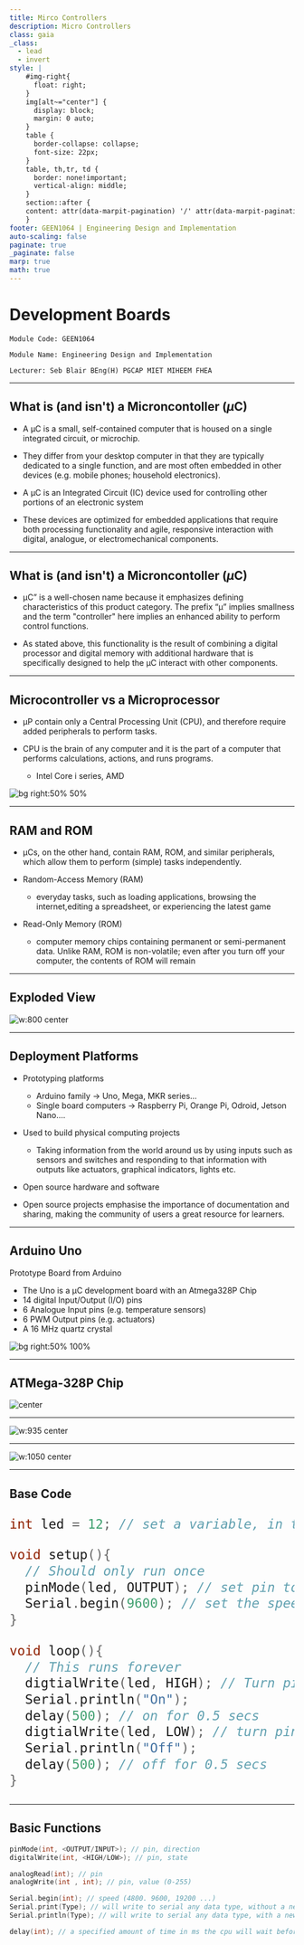 ```yaml
---
title: Mirco Controllers
description: Micro Controllers
class: gaia
_class:
  - lead
  - invert
style: |
    #img-right{
      float: right;
    }
    img[alt~="center"] {
      display: block;
      margin: 0 auto;
    }
    table {
      border-collapse: collapse;
      font-size: 22px;
    }
    table, th,tr, td {
      border: none!important;
      vertical-align: middle;
    }
    section::after {
    content: attr(data-marpit-pagination) '/' attr(data-marpit-pagination-total);
    }
footer: GEEN1064 | Engineering Design and Implementation
auto-scaling: false
paginate: true
_paginate: false
marp: true
math: true
---
```


# Development Boards 

    Module Code: GEEN1064

    Module Name: Engineering Design and Implementation

    Lecturer: Seb Blair BEng(H) PGCAP MIET MIHEEM FHEA

---

## What is (and isn't) a Microncontoller ($\mu$C)

- A µC is a small, self-contained computer that is housed on a
  single integrated circuit, or microchip.

- They differ from your desktop computer in that they are typically dedicated to a single function, and are most often embedded in other devices (e.g. mobile phones; household electronics).

- A µC is an Integrated Circuit (IC) device used for controlling other portions of an electronic system

- These devices are optimized for embedded applications that require both processing functionality and agile, responsive interaction with digital, analogue, or electromechanical components.

---

## What is (and isn't) a Microncontoller ($\mu$C)

- µC” is a well-chosen name because it emphasizes defining characteristics of this product category. The prefix “µ” implies smallness and the term "controller" here implies an enhanced ability to perform control functions.

-  As stated above, this functionality is the result of combining a digital processor and digital memory with additional hardware that is specifically designed to help the µC interact with other components.

---

## Microcontroller vs a Microprocessor

- µP contain only a Central Processing Unit (CPU), and therefore require added peripherals to perform tasks.

- CPU is the brain of any computer and it is the part of a computer that performs calculations, actions, and runs programs.
  - Intel Core i series, AMD

![bg right:50% 50%](../../figures/upANDuc.png)


---

## RAM and ROM

- µCs, on the other hand, contain RAM, ROM, and similar peripherals, which allow them to perform (simple) tasks independently.

- Random-Access Memory (RAM)
  - everyday tasks, such as loading applications, browsing the internet,editing a spreadsheet, or experiencing the latest game

- Read-Only Memory (ROM)  
  - computer memory chips containing permanent or semi-permanent data. Unlike RAM, ROM is non-volatile; even after you turn off your computer, the contents of ROM will remain

---

## Exploded View

![w:800 center](../../figures/micontrollerExplodedView.png)

---

## Deployment Platforms

- Prototyping platforms
  - Arduino family -> Uno, Mega, MKR series…
  - Single board computers -> Raspberry Pi, Orange Pi, Odroid, Jetson Nano….
- Used to build physical computing projects
  - Taking information from the world around us by using inputs such as sensors and switches and responding to that information with outputs like actuators, graphical indicators, lights etc.
- Open source hardware and software
  
- Open source projects emphasise the importance of documentation and sharing,
making the community of users a great resource for learners.

---

## Arduino Uno

Prototype Board from Arduino
- The Uno is a µC development board with an Atmega328P Chip
- 14 digital Input/Output (I/O) pins
- 6 Analogue Input pins (e.g. temperature sensors)
- 6 PWM Output pins (e.g. actuators)
- A 16 MHz quartz crystal

![bg right:50% 100%](../../figures/arduinoschematics.png)

---

## ATMega-328P Chip

![center](../../figures/atmegachip.png)

---

![w:935 center](../../figures/AUno_Rev2_CD.png)

---

![w:1050 center](../../figures/AD_Pinout.png)

----

## Base Code

<div style="font-size:27px">

```cpp
int led = 12; // set a variable, in this case pin number 12

void setup(){
  // Should only run once
  pinMode(led, OUTPUT); // set pin to send signal out
  Serial.begin(9600); // set the speed at which data is transmitted to the serial monitor
}

void loop(){
  // This runs forever
  digtialWrite(led, HIGH); // Turn pin 12 on
  Serial.println("On");
  delay(500); // on for 0.5 secs
  digtialWrite(led, LOW); // turn pin 12 off
  Serial.println("Off");
  delay(500); // off for 0.5 secs
}
```

</div>

----

## Basic Functions

```c
pinMode(int, <OUTPUT/INPUT>); // pin, direction
digitalWrite(int, <HIGH/LOW>); // pin, state

analogRead(int); // pin
analogWrite(int , int); // pin, value (0-255)

Serial.begin(int); // speed (4800. 9600, 19200 ...)
Serial.print(Type); // will write to serial any data type, without a new line terminator "/n"
Serial.println(Type); // will write to serial any data type, with a new line terminator "/n"

delay(int); // a specified amount of time in ms the cpu will wait before continuing to the next line
```

<!--
## Progamming a $\mu C$

Like all µC they only work if they are programmed to. Generally they are programmed using `C/C++`, `Assembly` programming languages which all compile down to binary. 

<div align=center>
<table>
<tr>
<td>
Assembly

```asm
add:
    push rbp
    mov rbp, rsp
    mov DWORD PTR [rbp-4], edi
    mov DWORD PTR [rbp-8], esi
    mov edx, DWORD PTR [rbp-4]
    mov eax, DWORD PTR [rbp-8]
    add eax, edx
    pop rbp
ret
```

</td>

<td>
C/C++

```c
int add(int num){
  return num + num;
}
```

</td>
</tr>
</table>
</div>

Don’t worry will not be programming in Assembly, `C/C++` is a language we can understand easily as it more human readable.

---

## Simulation Time

We are going to use tinkercad to simulated in using a microcontroller in a safe environment.


![](./../figures/tinkercardlogo.png)
[www.tinkercad.com](www.tinkercad.com)

![bg right:50% 100% vertical](../../figures/tinkercadpreview.png)

-->